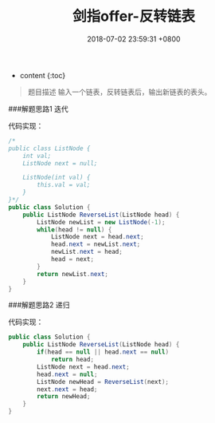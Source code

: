 ﻿---
layout: post
title:  "剑指offer-反转链表"
date:   2018-07-02 23:59:31 +0800
categories: 剑指offer 
tags: 链表
---

* content
{:toc}

> 题目描述
输入一个链表，反转链表后，输出新链表的表头。

###解题思路1
迭代

代码实现：
```java
/*
public class ListNode {
    int val;
    ListNode next = null;

    ListNode(int val) {
        this.val = val;
    }
}*/
public class Solution {
    public ListNode ReverseList(ListNode head) {
        ListNode newList = new ListNode(-1);
        while(head != null) {
            ListNode next = head.next;
            head.next = newList.next;
            newList.next = head;
            head = next;
        }
        return newList.next;
    }
}
```

###解题思路2
递归

代码实现：
```java
public class Solution {
    public ListNode ReverseList(ListNode head) {
        if(head == null || head.next == null) 
            return head;
        ListNode next = head.next;
        head.next = null;
        ListNode newHead = ReverseList(next);
        next.next = head;
        return newHead;
    }
}
```



